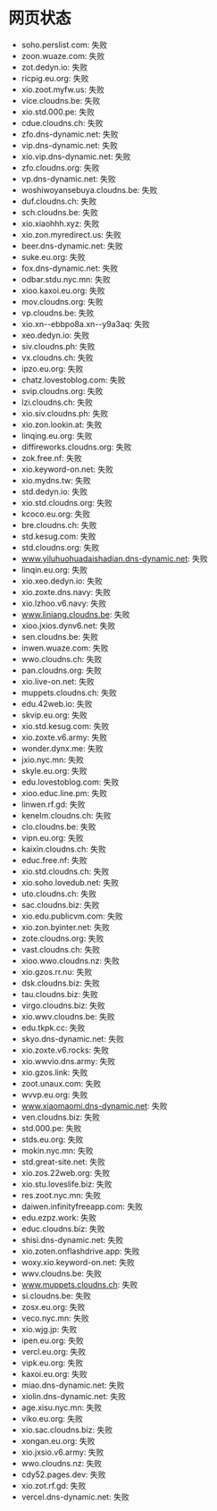 # 网页状态
- soho.perslist.com: 失败
- zoon.wuaze.com: 失败
- zot.dedyn.io: 失败
- ricpig.eu.org: 失败
- xio.zoot.myfw.us: 失败
- vice.cloudns.be: 失败
- xio.std.000.pe: 失败
- cdue.cloudns.ch: 失败
- zfo.dns-dynamic.net: 失败
- vip.dns-dynamic.net: 失败
- xio.vip.dns-dynamic.net: 失败
- zfo.cloudns.org: 失败
- vp.dns-dynamic.net: 失败
- woshiwoyansebuya.cloudns.be: 失败
- duf.cloudns.ch: 失败
- sch.cloudns.be: 失败
- xio.xiaohhh.xyz: 失败
- xio.zon.myredirect.us: 失败
- beer.dns-dynamic.net: 失败
- suke.eu.org: 失败
- fox.dns-dynamic.net: 失败
- odbar.stdu.nyc.mn: 失败
- xioo.kaxoi.eu.org: 失败
- mov.cloudns.org: 失败
- vp.cloudns.be: 失败
- xio.xn--ebbpo8a.xn--y9a3aq: 失败
- xeo.dedyn.io: 失败
- siv.cloudns.ph: 失败
- vx.cloudns.ch: 失败
- ipzo.eu.org: 失败
- chatz.lovestoblog.com: 失败
- svip.cloudns.org: 失败
- lzi.cloudns.ch: 失败
- xio.siv.cloudns.ph: 失败
- xio.zon.lookin.at: 失败
- linqing.eu.org: 失败
- diffireworks.cloudns.org: 失败
- zok.free.nf: 失败
- xio.keyword-on.net: 失败
- xio.mydns.tw: 失败
- std.dedyn.io: 失败
- xio.std.cloudns.org: 失败
- kcoco.eu.org: 失败
- bre.cloudns.ch: 失败
- std.kesug.com: 失败
- std.cloudns.org: 失败
- www.yiluhuohuadaishadian.dns-dynamic.net: 失败
- linqin.eu.org: 失败
- xio.xeo.dedyn.io: 失败
- xio.zoxte.dns.navy: 失败
- xio.lzhoo.v6.navy: 失败
- www.liniang.cloudns.be: 失败
- xioo.jxios.dynv6.net: 失败
- sen.cloudns.be: 失败
- inwen.wuaze.com: 失败
- wwo.cloudns.ch: 失败
- pan.cloudns.org: 失败
- xio.live-on.net: 失败
- muppets.cloudns.ch: 失败
- edu.42web.io: 失败
- skvip.eu.org: 失败
- xio.std.kesug.com: 失败
- xio.zoxte.v6.army: 失败
- wonder.dynx.me: 失败
- jxio.nyc.mn: 失败
- skyle.eu.org: 失败
- edu.lovestoblog.com: 失败
- xioo.educ.line.pm: 失败
- linwen.rf.gd: 失败
- kenelm.cloudns.ch: 失败
- clo.cloudns.be: 失败
- vipn.eu.org: 失败
- kaixin.cloudns.ch: 失败
- educ.free.nf: 失败
- xio.std.cloudns.ch: 失败
- xio.soho.lovedub.net: 失败
- uto.cloudns.ch: 失败
- sac.cloudns.biz: 失败
- xio.edu.publicvm.com: 失败
- xio.zon.byinter.net: 失败
- zote.cloudns.org: 失败
- vast.cloudns.ch: 失败
- xioo.wwo.cloudns.nz: 失败
- xio.gzos.rr.nu: 失败
- dsk.cloudns.biz: 失败
- tau.cloudns.biz: 失败
- virgo.cloudns.biz: 失败
- xio.wwv.cloudns.be: 失败
- edu.tkpk.cc: 失败
- skyo.dns-dynamic.net: 失败
- xio.zoxte.v6.rocks: 失败
- xio.wwvio.dns.army: 失败
- xio.gzos.link: 失败
- zoot.unaux.com: 失败
- wvvp.eu.org: 失败
- www.xiaomaomi.dns-dynamic.net: 失败
- ven.cloudns.biz: 失败
- std.000.pe: 失败
- stds.eu.org: 失败
- mokin.nyc.mn: 失败
- std.great-site.net: 失败
- xio.zos.22web.org: 失败
- xio.stu.loveslife.biz: 失败
- res.zoot.nyc.mn: 失败
- daiwen.infinityfreeapp.com: 失败
- edu.ezpz.work: 失败
- educ.cloudns.biz: 失败
- shisi.dns-dynamic.net: 失败
- xio.zoten.onflashdrive.app: 失败
- woxy.xio.keyword-on.net: 失败
- wwv.cloudns.be: 失败
- www.muppets.cloudns.ch: 失败
- si.cloudns.be: 失败
- zosx.eu.org: 失败
- veco.nyc.mn: 失败
- xio.wjg.jp: 失败
- ipen.eu.org: 失败
- vercl.eu.org: 失败
- vipk.eu.org: 失败
- kaxoi.eu.org: 失败
- miao.dns-dynamic.net: 失败
- xiolin.dns-dynamic.net: 失败
- age.xisu.nyc.mn: 失败
- viko.eu.org: 失败
- xio.sac.cloudns.biz: 失败
- xongan.eu.org: 失败
- xio.jxsio.v6.army: 失败
- wwo.cloudns.nz: 失败
- cdy52.pages.dev: 失败
- xio.zot.rf.gd: 失败
- vercel.dns-dynamic.net: 失败
